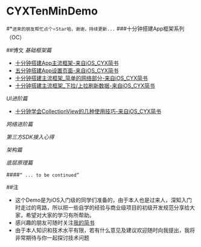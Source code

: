 # CYXTenMinDemo
#*`进来的朋友帮忙点个⭐️Star哈，谢谢，持续更新...`
###十分钟搭建App框架系列（OC）

##博文
*基础框架篇*
- [十分钟搭建App主流框架-来自iOS_CYX简书](http://www.jianshu.com/p/fc71652f2f89)
- [五分钟搭建App设置页面-来自iOS_CYX简书](http://www.jianshu.com/p/4b8e6ace5ff1)
- [十分钟搭建主流框架_简单的网络部分-来自iOS_CYX简书](http://www.jianshu.com/p/6eb7eabda386)
- [十分钟搭建主流框架_下拉/上拉刷新数据-来自iOS_CYX简书](http://www.jianshu.com/p/06458537dce4)

*UI进阶篇*
- [十分钟学会CollectionView的几种使用技巧-来自iOS_CYX简书](http://www.jianshu.com/p/06458537dce4)

*网络进阶篇*

*第三方SDK接入心得*

*架构篇*

*底层原理篇*

####`“ ... to be continued”`


##注

- 这个Demo是为iOS入门级的同学们准备的，由于本人也是过来人，深知入门时走过的弯路，所以把一些自学的经验与商业级项目的初级开发规范分享给大家，希望对大家的学习有所帮助。
- 感兴趣的朋友可随时关注[我的简书](http://www.jianshu.com/users/3f995dac0230/latest_articles)
- 由于本人知识和技术水平有限，若有什么意见及建议欢迎随时向我提出，我将非常期待与你一起探讨技术问题
